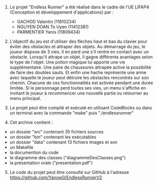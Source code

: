 1. Le projet "Endless Runner" a été réalisé dans le cadre de l'UE LIFAP4 (Conception et développement d'applications) par :
    - GACHOD Valentin (11810234)
    - NGUYEN DOAN To Uyen (11412381)
    - PARMENTIER Yanis (11809434)

2. L'objectif du jeu est d'utiliser des flèches haut et bas du clavier pour éviter des obstacles et attraper des objets.
Au démarrage du jeu, le joueur dispose de 3 vies. Il en perd une s'il rentre en contact avec un obstacle.
Lorsqu'il attrape un objet, il gagne différents avantages selon le type de l'objet. Une potion magique lui apporte une vie supplémentaire. Une paire de chaussures attrapée active la possibilité de faire des doubles sauts. Et enfin une hache représente une arme avec laquelle le joueur peut détruire les obstacles rencontrés sur son chemin. Chacune de ces fonctionnalités est activée pendant une durée limitée.
Si le personnage perd toutes ses vies, un menu s'affiche en invitant le joueur à recommencer une nouvelle partie ou retourner au menu principal.

3. Le projet peut être compilé et exécuté en utilisant CodeBlocks ou dans un terminal avec la commande "make" puis "./endlessrunner"

4. Cet archive contient :
- un dossier "src" contenant 35 fichiers sources
- un dossier "bin" contenant les exécutables
- un dossier "data" contenant 13 fichiers images et son
- un Makefile
- la documention du code
- le diagramme des classes ("diagrammeDesClasses.png")
- la présentation orale ("presentation.pdf")

5. Le code du projet peut être consulté sur GitHub à l'adresse https://github.com/Yanow0/EndlessRunnerV2
